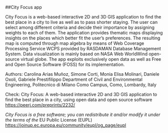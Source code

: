 ##City Focus app

City Focus is a web-based interactive 2D and 3D GIS application to find the best place in a city to live as well as to pass shorter staying. The user can select among different criteria and decide their importance by assigning weights to each of them. The application provides thematic maps displaying insights on the places which better fit the user’s preferences. The resulting map is computed through map algebra by means of Web Coverage Processing Service WCPS provided by RASDAMAN Database Management System. Data visualization is mainly based on NASA Web WorldWind open-source virtual globe. The app exploits exclusively open data as well as Free and Open Source Software (FOSS) for its implementation.

Authors: Carolina Arias Muñoz, Simone Corti, Monia Elisa Molinari, Daniele Oxoli, Gabriele Prestifilippo Department of Civil and Environmental Engineering, Politecnico di Milano Como Campus, Como, Lombardy, Italy

Check: City Focus: A web-based interactive 2D and 3D GIS application to find the best place in a city, using open data and open source software https://peerj.com/preprints/2232/


_City Focus is a free software; you can redistribute it and/or modify it under the terms of the_ EU Public License (EUPL) https://joinup.ec.europa.eu/community/eupl/og_page/eupl
